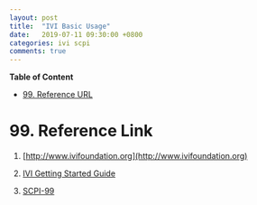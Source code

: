 ```yaml
---
layout: post
title:  "IVI Basic Usage"
date:   2019-07-11 09:30:00 +0800
categories: ivi scpi
comments: true
---
```


**Table of Content**

- [99. Reference URL](#99-reference-url)



# 99. Reference Link

1) [http://www.ivifoundation.org](http://www.ivifoundation.org)

2) [IVI Getting Started Guide](/static/files/ivi/IVI-GSG-CurrentVersion.pdf)

3) [SCPI-99](/static/files/ivi/scpi-99.pdf)

